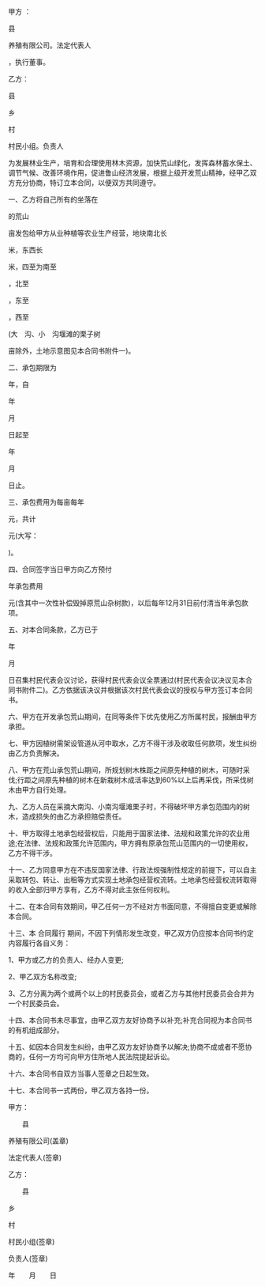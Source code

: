 
 


甲方
：

               
县
               
养殖有限公司。法定代表人
               
，执行董事。　　


乙方：
               
县
               
乡
               
村
               
村民小组。负责人
               




为发展林业生产，培育和合理使用林木资源，加快荒山绿化，发挥森林蓄水保土、调节气候、改善环境作用，促进鲁山经济发展，根据上级开发荒山精神，经甲乙双方充分协商，特订立本合同，以便双方共同遵守。


一、乙方将自己所有的坐落在
               
的荒山
               
亩发包给甲方从业种植等农业生产经营，地块南北长
               
米，东西长
               
米，四至为南至
               
，北至
               
，东至
               
，西至
               
(大　沟、小　沟堰滩的栗子树
               
亩除外，土地示意图见本合同书附件一)。


二、承包期限为
       
年，自
       
年
       
月
       
日起至
       
年
       
月
       
日止。


三、承包费用为每亩每年
       
元，共计
       
元(大写：
       
)。


四、合同签字当日甲方向乙方预付
       
年承包费用
       
元(含其中一次性补偿毁掉原荒山杂树款)，以后每年12月31日前付清当年承包款项。


五、对本合同条款，乙方已于
       
年
       
月
       
日召集村民代表会议讨论，获得村民代表会议全票通过(村民代表会议决议见本合同书附件二)。乙方依据该决议并根据该次村民代表会议的授权与甲方签订本合同书。


六、甲方在开发承包荒山期间，在同等条件下优先使用乙方所属村民，报酬由甲方承担。


七、甲方因植树需架设管道从河中取水，乙方不得干涉及收取任何款项，发生纠纷由乙方负责解决。


八、甲方在荒山承包荒山期间，所规划树木株距之间原先种植的树木，可随时采伐;行距之间原先种植的树木在新栽树木成活率达到60%以上后再采伐，所采伐树木由甲方自行处理。


九、乙方人员在采摘大南沟、小南沟堰滩栗子时，不得破坏甲方承包范围内的树木，造成损失的由乙方承担赔偿责任。


十、甲方取得土地承包经营权后，只能用于国家法律、法规和政策允许的农业用途;在法律、法规和政策允许范围内，甲方拥有原承包荒山范围内的一切使用权，乙方不得干涉。


十一、乙方同意甲方在不违反国家法律、行政法规强制性规定的前提下，可以自主采取转包、转让、出租等方式实现土地承包经营权流转。土地承包经营权流转取得的收入全部归甲方享有，乙方不得对此主张任何权利。


十二、在本合同有效期间，甲乙任何一方不经对方书面同意，不得擅自变更或解除本合同。


十三、本
合同履行
期间，不因下列情形发生改变，甲乙双方仍应按本合同书约定内容履行各自义务：


1、甲方或乙方的负责人、经办人变更;


2、甲乙双方名称改变;


3、乙方分离为两个或两个以上的村民委员会，或者乙方与其他村民委员会合并为一个村民委员会。


十四、本合同书未尽事宜，由甲乙双方友好协商予以补充;补充合同视为本合同书的有机组成部分。


十五、如因本合同发生纠纷，由甲乙双方友好协商予以解决;协商不成或者不愿协商的，任何一方均可向甲方住所地人民法院提起诉讼。


十六、本合同书自双方当事人签章之日起生效。


十七、本合同书一式两份，甲乙双方各持一份。


甲方：
       
　　县
       
养殖有限公司(盖章)


法定代表人(签章)


乙方：
       
　　县　
       
乡
       
村
       
村民小组(签章)


负责人(签章)


年　　月　　日
 


 

 
 
 
 
 
  


  
 

  


  


  
 
 
 
 

